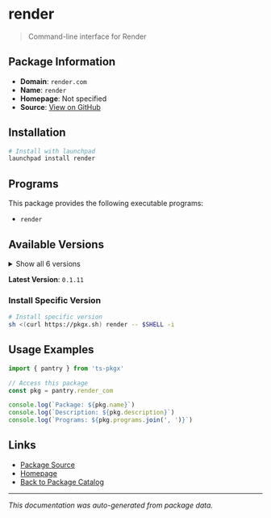 # render

> Command-line interface for Render

## Package Information

- **Domain**: `render.com`
- **Name**: `render`
- **Homepage**: Not specified
- **Source**: [View on GitHub](https://github.com/pkgxdev/pantry/tree/main/projects/render.com/package.yml)

## Installation

```bash
# Install with launchpad
launchpad install render
```

## Programs

This package provides the following executable programs:

- `render`

## Available Versions

<details>
<summary>Show all 6 versions</summary>

- `0.1.11`, `0.1.10`, `0.1.9`, `0.1.8`, `0.1.7`
- `0.1.5`

</details>

**Latest Version**: `0.1.11`

### Install Specific Version

```bash
# Install specific version
sh <(curl https://pkgx.sh) render -- $SHELL -i
```

## Usage Examples

```typescript
import { pantry } from 'ts-pkgx'

// Access this package
const pkg = pantry.render_com

console.log(`Package: ${pkg.name}`)
console.log(`Description: ${pkg.description}`)
console.log(`Programs: ${pkg.programs.join(', ')}`)
```

## Links

- [Package Source](https://github.com/pkgxdev/pantry/tree/main/projects/render.com/package.yml)
- [Homepage](#)
- [Back to Package Catalog](../package-catalog.md)

---

*This documentation was auto-generated from package data.*
